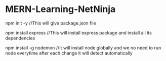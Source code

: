 # MERN-Learning-NetNinja

npm init -y
//This will give package.json file

npm install express
//This will install express package and install all its dependencies

npm install -g nodemon
//It will install node globally and we no need to run node everytime after each change it will detect automatically